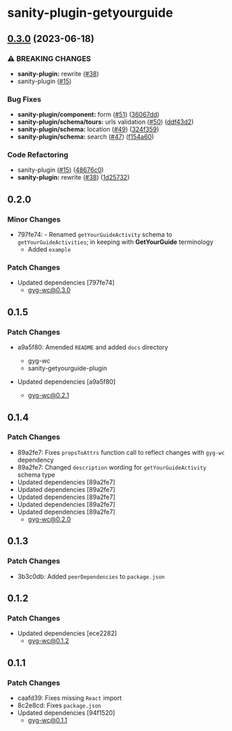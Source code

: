 # sanity-plugin-getyourguide

## [0.3.0](https://github.com/theisel/getyourguide/compare/sanity-plugin-getyourguide@0.2.0...sanity-plugin-getyourguide@0.3.0) (2023-06-18)


### ⚠ BREAKING CHANGES

* **sanity-plugin:** rewrite ([#38](https://github.com/theisel/getyourguide/issues/38))
* sanity-plugin ([#15](https://github.com/theisel/getyourguide/issues/15))

### Bug Fixes

* **sanity-plugin/component:** form ([#51](https://github.com/theisel/getyourguide/issues/51)) ([36067dd](https://github.com/theisel/getyourguide/commit/36067dd612c6012d9a73f8382b2c52833b57e2a1))
* **sanity-plugin/schema/tours:** urls validation ([#50](https://github.com/theisel/getyourguide/issues/50)) ([ddf43d2](https://github.com/theisel/getyourguide/commit/ddf43d2001c54fe3432338849928d0fa0d6e5218))
* **sanity-plugin/schema:** location ([#49](https://github.com/theisel/getyourguide/issues/49)) ([324f359](https://github.com/theisel/getyourguide/commit/324f359245a130cffbcf390bca81cbfde045b1a0))
* **sanity-plugin/schema:** search ([#47](https://github.com/theisel/getyourguide/issues/47)) ([f154a60](https://github.com/theisel/getyourguide/commit/f154a6036fb81b36456d518d591107657a26d307))


### Code Refactoring

* sanity-plugin ([#15](https://github.com/theisel/getyourguide/issues/15)) ([48676c0](https://github.com/theisel/getyourguide/commit/48676c0d7744b7a8d43200628525f7200d16ed34))
* **sanity-plugin:** rewrite ([#38](https://github.com/theisel/getyourguide/issues/38)) ([1d25732](https://github.com/theisel/getyourguide/commit/1d25732de575db70426abe807b3494b077faf24c))

## 0.2.0

### Minor Changes

- 797fe74: - Renamed `getYourGuideActivity` schema to `getYourGuideActivities`; in keeping with **GetYourGuide** terminology
  - Added `example`

### Patch Changes

- Updated dependencies [797fe74]
  - gyg-wc@0.3.0

## 0.1.5

### Patch Changes

- a9a5f80: Amended `README` and added `docs` directory

  - gyg-wc
  - sanity-getyourguide-plugin

- Updated dependencies [a9a5f80]
  - gyg-wc@0.2.1

## 0.1.4

### Patch Changes

- 89a2fe7: Fixes `propsToAttrs` function call to reflect changes with `gyg-wc` dependency
- 89a2fe7: Changed `description` wording for `getYourGuideActivity` schema type
- Updated dependencies [89a2fe7]
- Updated dependencies [89a2fe7]
- Updated dependencies [89a2fe7]
- Updated dependencies [89a2fe7]
- Updated dependencies [89a2fe7]
  - gyg-wc@0.2.0

## 0.1.3

### Patch Changes

- 3b3c0db: Added `peerDependencies` to `package.json`

## 0.1.2

### Patch Changes

- Updated dependencies [ece2282]
  - gyg-wc@0.1.2

## 0.1.1

### Patch Changes

- caafd39: Fixes missing `React` import
- 8c2e8cd: Fixes `package.json`
- Updated dependencies [94f1520]
  - gyg-wc@0.1.1
